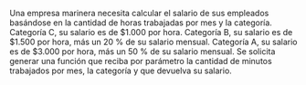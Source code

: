 Una empresa marinera necesita calcular el salario de sus empleados basándose en la cantidad de horas trabajadas por mes y la categoría.
Categoría C, su salario es de $1.000 por hora.
Categoría B, su salario es de $1.500 por hora, más un 20 % de su salario mensual.
Categoría A, su salario es de $3.000 por hora, más un 50 % de su salario mensual.
Se solicita generar una función que reciba por parámetro la cantidad de minutos trabajados por mes, la categoría y que devuelva su salario.
